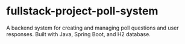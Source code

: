 # fullstack-project-poll-system
A backend system for creating and managing poll questions and user responses. Built with Java, Spring Boot, and H2 database.
